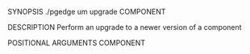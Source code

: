 
SYNOPSIS
    ./pgedge um upgrade COMPONENT

DESCRIPTION
    Perform an upgrade to a newer version of a component

POSITIONAL ARGUMENTS
    COMPONENT
